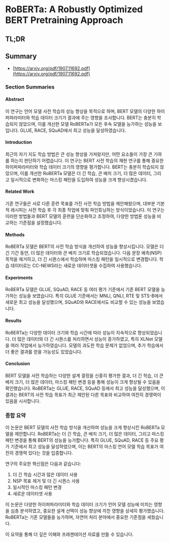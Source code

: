 # RoBERTa: A Robustly Optimized BERT Pretraining Approach
## TL;DR
## Summary
- [https://arxiv.org/pdf/1907.11692.pdf](https://arxiv.org/pdf/1907.11692.pdf)

### Section Summaries

#### Abstract
이 연구는 언어 모델 사전 학습의 성능 향상을 목적으로 하며, BERT 모델의 다양한 하이퍼파라미터와 학습 데이터 크기가 결과에 주는 영향을 조사합니다. BERT는 충분히 학습되지 않았으며, 이를 개선한 모델 RoBERTa가 모든 후속 모델을 능가하는 성능을 보입니다. GLUE, RACE, SQuAD에서 최고 성능을 달성하였습니다.

#### Introduction
최근의 자기 지도 학습 방법은 큰 성능 향상을 가져왔지만, 어떤 요소들이 가장 큰 기여를 하는지 판단하기 어렵습니다. 이 연구는 BERT 사전 학습의 재현 연구를 통해 중요한 하이퍼파라미터와 학습 데이터 크기의 영향을 평가합니다. BERT는 충분히 학습되지 않았으며, 이를 개선한 RoBERTa 모델은 더 긴 학습, 큰 배치 크기, 더 많은 데이터, 그리고 일시적으로 변화하는 마스킹 패턴을 도입하여 성능을 크게 향상시켰습니다.

#### Related Work
기존 연구들은 서로 다른 훈련 목표를 가진 사전 학습 방법을 제안해왔으며, 대부분 기본적 레시피는 사전 학습 후 각 최종 작업에 맞춰 파인튜닝하는 방식이었습니다. 이 연구는 이러한 방법들과 BERT 모델의 훈련을 단순화하고 조정하여, 다양한 방법론 성능을 비교하는 기준점을 설정했습니다.

#### Methods
RoBERTa 모델은 BERT의 사전 학습 방식을 개선하여 성능을 향상시킵니다. 모델은 더 긴 기간 동안, 더 많은 데이터와 큰 배치 크기로 학습되었습니다. 다음 문장 예측(NSP) 목적을 제거하고, 더 긴 시퀀스에서 학습하며 마스킹 패턴을 일시적으로 변경합니다. 학습 데이터로는 CC-NEWS라는 새로운 데이터셋을 수집하여 사용했습니다.

#### Experiments
RoBERTa 모델은 GLUE, SQuAD, RACE 등 여러 평가 기준에서 기존 BERT 모델을 능가하는 성능을 보였습니다. 특히 GLUE 기준에서는 MNLI, QNLI, RTE 및 STS-B에서 새로운 최고 성능을 달성했으며, SQuAD와 RACE에서도 비교할 수 있는 성능을 보였습니다.

#### Results
RoBERTa는 다양한 데이터 크기와 학습 시간에 따라 성능이 지속적으로 향상되었습니다. 더 많은 데이터와 더 긴 시퀀스를 처리하면서 성능이 증가하였고, 특히 XLNet 모델을 여러 작업에서 능가하였습니다. 모델의 과도한 학습 문제가 없었으며, 추가 학습에서 더 좋은 결과를 얻을 가능성도 있었습니다.

#### Conclusion
BERT 모델을 사전 학습하는 다양한 설계 결정을 신중히 평가한 결과, 더 긴 학습, 더 큰 배치 크기, 더 많은 데이터, 마스킹 패턴 변경 등을 통해 성능이 크게 향상될 수 있음을 확인했습니다. RoBERTa는 GLUE, RACE, SQuAD 등에서 최고 성능을 달성했으며, 이 결과는 BERT의 사전 학습 목표가 최근 제안된 다른 목표와 비교하여 여전히 경쟁력이 있음을 시사합니다.

### 종합 요약
이 논문은 BERT 모델의 사전 학습 방식을 개선하여 성능을 크게 향상시킨 RoBERTa 모델을 제안합니다. RoBERTa는 더 긴 학습, 큰 배치 크기, 더 많은 데이터, 그리고 마스킹 패턴 변경을 통해 BERT의 성능을 능가합니다. 특히 GLUE, SQuAD, RACE 등 주요 평가 기준에서 최고 성능을 달성하였으며, 이는 BERT의 마스킹 언어 모델 학습 목표가 여전히 경쟁력 있다는 것을 입증합니다. 

연구의 주요한 혁신점은 다음과 같습니다:
1. 더 긴 학습 시간과 많은 데이터 사용
2. NSP 목표 제거 및 더 긴 시퀀스 사용
3. 일시적인 마스킹 패턴 변경
4. 새로운 데이터셋 사용

이 논문은 다양한 하이퍼파라미터와 학습 데이터 크기가 언어 모델 성능에 미치는 영향을 심층 분석하였고, 중요한 설계 선택이 성능 향상에 끼친 영향을 상세히 평가했습니다. RoBERTa는 기존 모델들을 능가하며, 자연어 처리 분야에서 중요한 기준점을 세웠습니다.

이 요약을 통해 더 깊은 이해와 프레젠테이션 자료를 만들 수 있습니다.